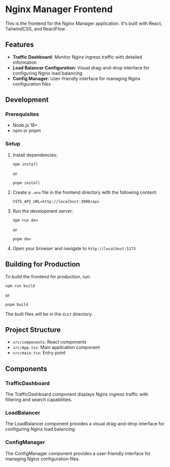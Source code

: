 # Nginx Manager Frontend

This is the frontend for the Nginx Manager application. It's built with React, TailwindCSS, and ReactFlow.

## Features

- **Traffic Dashboard**: Monitor Nginx ingress traffic with detailed information
- **Load Balancer Configuration**: Visual drag-and-drop interface for configuring Nginx load balancing
- **Config Manager**: User-friendly interface for managing Nginx configuration files

## Development

### Prerequisites

- Node.js 18+
- npm or pnpm

### Setup

1. Install dependencies:

   ```
   npm install
   ```

   or

   ```
   pnpm install
   ```

2. Create a `.env` file in the frontend directory with the following content:

   ```
   VITE_API_URL=http://localhost:3000/api
   ```

3. Run the development server:

   ```
   npm run dev
   ```

   or

   ```
   pnpm dev
   ```

4. Open your browser and navigate to `http://localhost:5173`

## Building for Production

To build the frontend for production, run:

```
npm run build
```

or

```
pnpm build
```

The built files will be in the `dist` directory.

## Project Structure

- `src/components`: React components
- `src/App.tsx`: Main application component
- `src/main.tsx`: Entry point

## Components

### TrafficDashboard

The TrafficDashboard component displays Nginx ingress traffic with filtering and search capabilities.

### LoadBalancer

The LoadBalancer component provides a visual drag-and-drop interface for configuring Nginx load balancing.

### ConfigManager

The ConfigManager component provides a user-friendly interface for managing Nginx configuration files.
